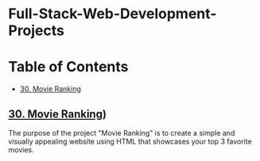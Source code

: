 # Full-Stack-Web-Development-Projects


# Table of Contents


- [30. Movie Ranking](#30-Movie-Ranking)




## [30. Movie Ranking](https://github.com/John-Rivero/Full-Stack-Web-Development-Portfolio/tree/main/30.%20Movie%20Ranking))


The purpose of the project "Movie Ranking" is to create a simple and visually appealing website using HTML that showcases your top 3 favorite movies.
